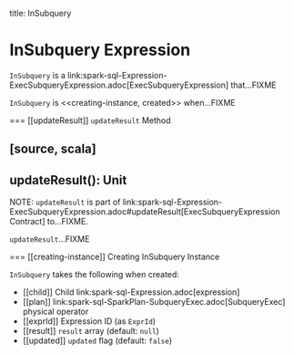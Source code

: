 title: InSubquery

# InSubquery Expression

`InSubquery` is a link:spark-sql-Expression-ExecSubqueryExpression.adoc[ExecSubqueryExpression] that...FIXME

`InSubquery` is <<creating-instance, created>> when...FIXME

=== [[updateResult]] `updateResult` Method

[source, scala]
----
updateResult(): Unit
----

NOTE: `updateResult` is part of link:spark-sql-Expression-ExecSubqueryExpression.adoc#updateResult[ExecSubqueryExpression Contract] to...FIXME.

`updateResult`...FIXME

=== [[creating-instance]] Creating InSubquery Instance

`InSubquery` takes the following when created:

* [[child]] Child link:spark-sql-Expression.adoc[expression]
* [[plan]] link:spark-sql-SparkPlan-SubqueryExec.adoc[SubqueryExec] physical operator
* [[exprId]] Expression ID (as `ExprId`)
* [[result]] `result` array (default: `null`)
* [[updated]] `updated` flag (default: `false`)
